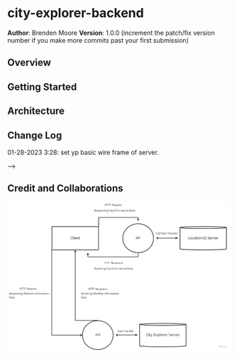 # city-explorer-backend

**Author**: Brenden Moore
**Version**: 1.0.0 (increment the patch/fix version number if you make more commits past your first submission)

## Overview
<!-- Provide a high level overview of what this application is and why you are building it, beyond the fact that it's an assignment for this class. (i.e. What's your problem domain?) -->

## Getting Started
<!-- What are the steps that a user must take in order to build this app on their own machine and get it running? -->

## Architecture
<!-- Provide a detailed description of the application design. What technologies (languages, libraries, etc) you're using, and any other relevant design information. -->

## Change Log

01-28-2023 3:28: set yp basic wire frame of server.

<!-- 01-01-2001 4:59pm - Application now has a fully-functional express server, with a GET route for the location resource. --> -->

## Credit and Collaborations

![WRR-cycle](./wrrc-lab-07.jpg)